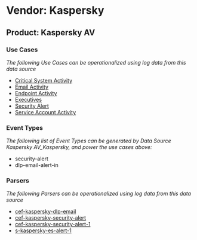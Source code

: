 Vendor: Kaspersky
=================
Product: Kaspersky AV
---------------------

### Use Cases

_The following Use Cases can be operationalized using log data from this data source_

* [Critical System Activity](../UseCases/usecase_critical_system_activity.md)
* [Email Activity](../UseCases/usecase_email_activity.md)
* [Endpoint Activity](../UseCases/usecase_endpoint_activity.md)
* [Executives](../UseCases/usecase_executives.md)
* [Security Alert](../UseCases/usecase_security_alert.md)
* [Service Account Activity](../UseCases/usecase_service_account_activity.md)


### Event Types

_The following list of Event Types can be generated by Data Source Kaspersky AV_Kaspersky, and power the use cases above:_

- security-alert
- dlp-email-alert-in


### Parsers

_The following Parsers can be operationalized using log data from this data source_

* [cef-kaspersky-dlp-email](../Parsers/parserContent_cef-kaspersky-dlp-email.md)
* [cef-kaspersky-security-alert](../Parsers/parserContent_cef-kaspersky-security-alert.md)
* [cef-kaspersky-security-alert-1](../Parsers/parserContent_cef-kaspersky-security-alert-1.md)
* [s-kaspersky-es-alert-1](../Parsers/parserContent_s-kaspersky-es-alert-1.md)
